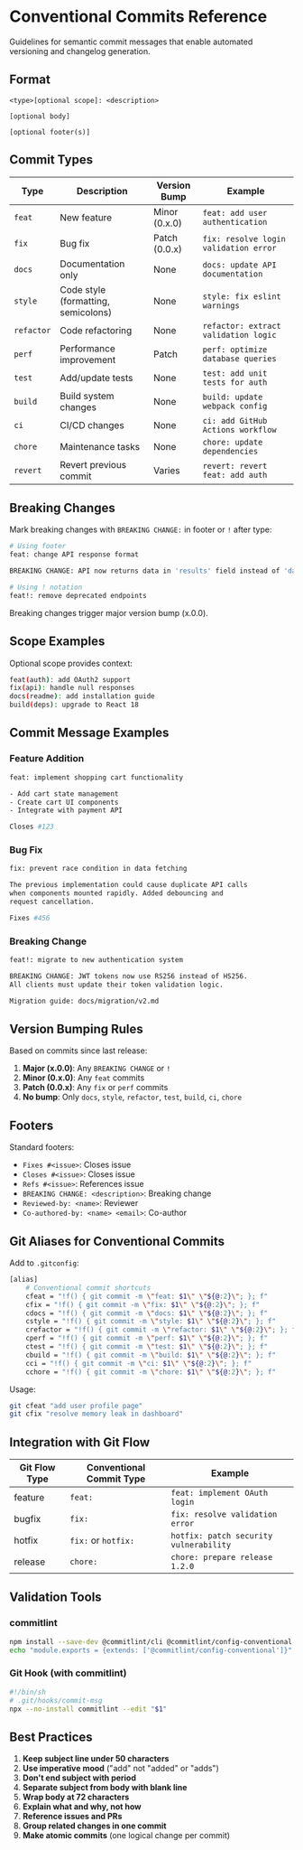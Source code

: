# Conventional Commits Reference

Guidelines for semantic commit messages that enable automated versioning and changelog generation.

## Format

```
<type>[optional scope]: <description>

[optional body]

[optional footer(s)]
```

## Commit Types

| Type | Description | Version Bump | Example |
|------|-------------|--------------|---------|
| `feat` | New feature | Minor (0.x.0) | `feat: add user authentication` |
| `fix` | Bug fix | Patch (0.0.x) | `fix: resolve login validation error` |
| `docs` | Documentation only | None | `docs: update API documentation` |
| `style` | Code style (formatting, semicolons) | None | `style: fix eslint warnings` |
| `refactor` | Code refactoring | None | `refactor: extract validation logic` |
| `perf` | Performance improvement | Patch | `perf: optimize database queries` |
| `test` | Add/update tests | None | `test: add unit tests for auth` |
| `build` | Build system changes | None | `build: update webpack config` |
| `ci` | CI/CD changes | None | `ci: add GitHub Actions workflow` |
| `chore` | Maintenance tasks | None | `chore: update dependencies` |
| `revert` | Revert previous commit | Varies | `revert: revert feat: add auth` |

## Breaking Changes

Mark breaking changes with `BREAKING CHANGE:` in footer or `!` after type:

```bash
# Using footer
feat: change API response format

BREAKING CHANGE: API now returns data in 'results' field instead of 'data'

# Using ! notation
feat!: remove deprecated endpoints
```

Breaking changes trigger major version bump (x.0.0).

## Scope Examples

Optional scope provides context:

```bash
feat(auth): add OAuth2 support
fix(api): handle null responses
docs(readme): add installation guide
build(deps): upgrade to React 18
```

## Commit Message Examples

### Feature Addition
```bash
feat: implement shopping cart functionality

- Add cart state management
- Create cart UI components
- Integrate with payment API

Closes #123
```

### Bug Fix
```bash
fix: prevent race condition in data fetching

The previous implementation could cause duplicate API calls
when components mounted rapidly. Added debouncing and
request cancellation.

Fixes #456
```

### Breaking Change
```bash
feat!: migrate to new authentication system

BREAKING CHANGE: JWT tokens now use RS256 instead of HS256.
All clients must update their token validation logic.

Migration guide: docs/migration/v2.md
```

## Version Bumping Rules

Based on commits since last release:

1. **Major (x.0.0)**: Any `BREAKING CHANGE` or `!`
2. **Minor (0.x.0)**: Any `feat` commits
3. **Patch (0.0.x)**: Any `fix` or `perf` commits
4. **No bump**: Only `docs`, `style`, `refactor`, `test`, `build`, `ci`, `chore`

## Footers

Standard footers:
- `Fixes #<issue>`: Closes issue
- `Closes #<issue>`: Closes issue
- `Refs #<issue>`: References issue
- `BREAKING CHANGE: <description>`: Breaking change
- `Reviewed-by: <name>`: Reviewer
- `Co-authored-by: <name> <email>`: Co-author

## Git Aliases for Conventional Commits

Add to `.gitconfig`:

```bash
[alias]
    # Conventional commit shortcuts
    cfeat = "!f() { git commit -m \"feat: $1\" \"${@:2}\"; }; f"
    cfix = "!f() { git commit -m \"fix: $1\" \"${@:2}\"; }; f"
    cdocs = "!f() { git commit -m \"docs: $1\" \"${@:2}\"; }; f"
    cstyle = "!f() { git commit -m \"style: $1\" \"${@:2}\"; }; f"
    crefactor = "!f() { git commit -m \"refactor: $1\" \"${@:2}\"; }; f"
    cperf = "!f() { git commit -m \"perf: $1\" \"${@:2}\"; }; f"
    ctest = "!f() { git commit -m \"test: $1\" \"${@:2}\"; }; f"
    cbuild = "!f() { git commit -m \"build: $1\" \"${@:2}\"; }; f"
    cci = "!f() { git commit -m \"ci: $1\" \"${@:2}\"; }; f"
    cchore = "!f() { git commit -m \"chore: $1\" \"${@:2}\"; }; f"
```

Usage:
```bash
git cfeat "add user profile page"
git cfix "resolve memory leak in dashboard"
```

## Integration with Git Flow

| Git Flow Type | Conventional Commit Type | Example |
|--------------|---------------------------|---------|
| feature | `feat:` | `feat: implement OAuth login` |
| bugfix | `fix:` | `fix: resolve validation error` |
| hotfix | `fix:` or `hotfix:` | `hotfix: patch security vulnerability` |
| release | `chore:` | `chore: prepare release 1.2.0` |

## Validation Tools

### commitlint
```bash
npm install --save-dev @commitlint/cli @commitlint/config-conventional
echo "module.exports = {extends: ['@commitlint/config-conventional']}" > commitlint.config.js
```

### Git Hook (with commitlint)
```bash
#!/bin/sh
# .git/hooks/commit-msg
npx --no-install commitlint --edit "$1"
```

## Best Practices

1. **Keep subject line under 50 characters**
2. **Use imperative mood** ("add" not "added" or "adds")
3. **Don't end subject with period**
4. **Separate subject from body with blank line**
5. **Wrap body at 72 characters**
6. **Explain what and why, not how**
7. **Reference issues and PRs**
8. **Group related changes in one commit**
9. **Make atomic commits** (one logical change per commit)